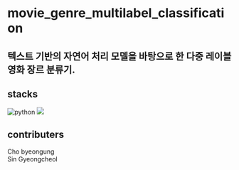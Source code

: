 # movie_genre_multilabel_classification
## 텍스트 기반의 자연어 처리 모델을 바탕으로 한 다중 레이블 영화 장르 분류기.

## stacks
![python](https://img.shields.io/badge/Python-3776AB?style=for-the-badge&logo=python&logoColor=white)
<img src="https://img.shields.io/badge/PyTorch-EE4C2C?style=for-the-badge&logo=PyTorch&logoColor=white">

## contributers
Cho byeongung  
Sin Gyeongcheol


